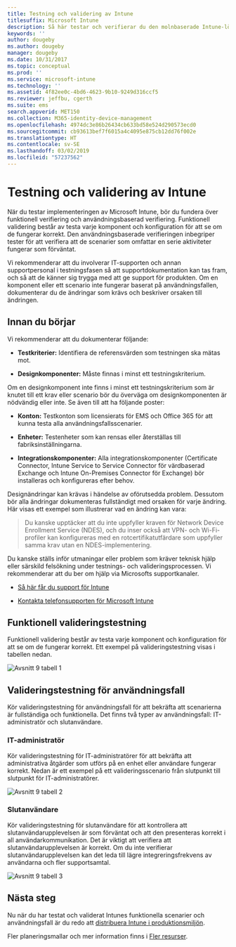 ```yaml
---
title: Testning och validering av Intune
titlesuffix: Microsoft Intune
description: Så här testar och verifierar du den molnbaserade Intune-lösningen i din miljö.
keywords: ''
author: dougeby
ms.author: dougeby
manager: dougeby
ms.date: 10/31/2017
ms.topic: conceptual
ms.prod: ''
ms.service: microsoft-intune
ms.technology: ''
ms.assetid: 4f82ee0c-4bd6-4623-9b10-9249d316ccf5
ms.reviewer: jeffbu, cgerth
ms.suite: ems
search.appverid: MET150
ms.collection: M365-identity-device-management
ms.openlocfilehash: 4974dc3e86b26434cb633bd58e524d290573ecd0
ms.sourcegitcommit: cb93613bef7f6015a4c4095e875cb12dd76f002e
ms.translationtype: HT
ms.contentlocale: sv-SE
ms.lasthandoff: 03/02/2019
ms.locfileid: "57237562"
---
```

# <a name="intune-testing-and-validation"></a>Testning och validering av Intune

När du testar implementeringen av Microsoft Intune, bör du fundera över funktionell verifiering och användningsbaserad verifiering. Funktionell validering består av testa varje komponent och konfiguration för att se om de fungerar korrekt. Den användningsbaserade verifieringen inbegriper tester för att verifiera att de scenarier som omfattar en serie aktiviteter fungerar som förväntat. 

Vi rekommenderar att du involverar IT-supporten och annan supportpersonal i testningsfasen så att supportdokumentation kan tas fram, och så att de känner sig trygga med att ge support för produkten. Om en komponent eller ett scenario inte fungerar baserat på användningsfallen, dokumenterar du de ändringar som krävs och beskriver orsaken till ändringen.

## <a name="before-you-begin"></a>Innan du börjar

Vi rekommenderar att du dokumenterar följande:

-   **Testkriterier:** Identifiera de referensvärden som testningen ska mätas mot.

-   **Designkomponenter:** Måste finnas i minst ett testningskriterium.

Om en designkomponent inte finns i minst ett testningskriterium som är knutet till ett krav eller scenario bör du överväga om designkomponenten är nödvändig eller inte. Se även till att ha följande poster:

-   **Konton:** Testkonton som licensierats för EMS och Office 365 för att kunna testa alla användningsfallsscenarier.

-   **Enheter:** Testenheter som kan rensas eller återställas till fabriksinställningarna.

-   **Integrationskomponenter:** Alla integrationskomponenter (Certificate Connector, Intune Service to Service Connector för värdbaserad Exchange och Intune On-Premises Connector för Exchange) bör installeras och konfigureras efter behov.

Designändringar kan krävas i händelse av oförutsedda problem. Dessutom bör alla ändringar dokumenteras fullständigt med orsaken för varje ändring. Här visas ett exempel som illustrerar vad en ändring kan vara:

<blockquote>Du kanske upptäcker att du inte uppfyller kraven för Network Device Enrollment Service (NDES), och du inser också att VPN- och Wi-Fi-profiler kan konfigureras med en rotcertifikatutfärdare som uppfyller samma krav utan en NDES-implementering.</blockquote>

Du kanske ställs inför utmaningar eller problem som kräver teknisk hjälp eller särskild felsökning under testnings- och valideringsprocessen. Vi rekommenderar att du ber om hjälp via Microsofts supportkanaler.

-   [Så här får du support för Intune](get-support.md)

-   [Kontakta telefonsupporten för Microsoft Intune](get-support.md)

## <a name="functional-validation-testing"></a>Funktionell valideringstestning

Funktionell validering består av testa varje komponent och konfiguration för att se om de fungerar korrekt. Ett exempel på valideringstestning visas i tabellen nedan.

![Avsnitt 9 tabell 1](./media/section-9-image-1-table.PNG)

## <a name="use-case-validation-testing"></a>Valideringstestning för användningsfall

Kör valideringstestning för användningsfall för att bekräfta att scenarierna är fullständiga och funktionella. Det finns två typer av användningsfall: IT-administratör och slutanvändare.

### <a name="it-admin"></a>IT-administratör

Kör valideringstestning för IT-administratörer för att bekräfta att administrativa åtgärder som utförs på en enhet eller användare fungerar korrekt. Nedan är ett exempel på ett valideringsscenario från slutpunkt till slutpunkt för IT-administratörer.

![Avsnitt 9 tabell 2](./media/section-9-image-2-table.PNG)

### <a name="end-user"></a>Slutanvändare

Kör valideringstestning för slutanvändare för att kontrollera att slutanvändarupplevelsen är som förväntat och att den presenteras korrekt i all användarkommunikation. Det är viktigt att verifiera att slutanvändarupplevelsen är korrekt. Om du inte verifierar slutanvändarupplevelsen kan det leda till lägre integreringsfrekvens av användarna och fler supportsamtal.

![Avsnitt 9 tabell 3](./media/section-9-image-3-table.PNG)

## <a name="next-steps"></a>Nästa steg

Nu när du har testat och validerat Intunes funktionella scenarier och användningsfall är du redo att [distribuera Intune i produktionsmiljön](planning-guide-rollout-plan.md).

Fler planeringsmallar och mer information finns i [Fler resurser](planning-guide-resources.md).

